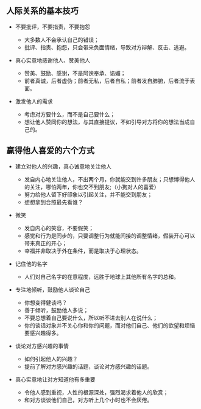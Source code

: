 ## 人际关系的基本技巧

- 不要批评，不要指责，不要抱怨
  - 大多数人不会承认自己的错误；
  - 批评、指责、抱怨，只会带来负面情绪，导致对方辩解、反击、逃避。

- 真心实意地感谢他人、赞美他人
  - 赞美、鼓励、感谢，不是阿谀奉承、谄媚；
  - 前者真诚，后者虚伪；前者无私，后者自私；前者发自肺腑，后者流于表面。

- 激发他人的需求
  - 考虑对方要什么，而不是自己要什么；
  - 想让他人赞同你的想法，与其直接提议，不如引导对方将你的想法当成自己的。

## 赢得他人喜爱的六个方式

- 建立对他人的兴趣，真心诚意地关注他人
  - 发自内心地关注他人，不出两个月，你就能交到许多朋友；只想博得他人的关注，哪怕两年，你也交不到朋友;（小狗对人的喜爱）
  - 努力给他人留下好印象以引起关注，并不能交到朋友；
  - 想想拿到合照最先看谁？

- 微笑
  - 发自内心的笑容，不要假笑；
  - 感觉和行为是同步的，只要调整行为就能间接的调整情绪，假装开心可以带来真正的开心；
  - 幸福并非取决于外在条件，而是取决于心理状态。

- 记住他的名字
  - 人们对自己名字的在意程度，远胜于地球上其他所有名字的总和。

- 专注地倾听，鼓励他人谈论自己
  - 你想变得健谈吗？
  - 善于倾听，鼓励他人多说；
  - 不要总想着自己要说什么，所以听不进去别人在说什么；
  - 你的谈话对象并不关心你和你的问题，而对他们自己、他们的欲望和烦恼要感兴趣得多。

- 谈论对方感兴趣的事情
  - 如何引起他人的兴趣？
  - 提前了解对方感兴趣的话题，谈论对方感兴趣的话题。

- 真心实意地让对方知道他有多重要
  - 令他人感到重视，人性的根源深处，强烈渴求着他人的欣赏；
  - 和对方谈谈他们自己，对方听上几个小时也不会厌倦。